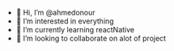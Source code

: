 - 👋 Hi, I’m @ahmedonour
- 👀 I’m interested in everything
- 🌱 I’m currently learning reactNative
- 💞️ I’m looking to collaborate on alot of project


<!---
ahmedonour/ahmedonour is a ✨ special ✨ repository because its `README.md` (this file) appears on your GitHub profile.
You can click the Preview link to take a look at your changes.
--->

